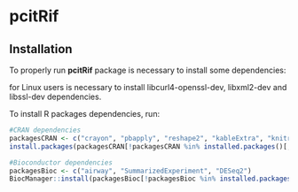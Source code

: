 # pcitRif

## Installation

<p>To properly run <b>pcitRif</b> package is necessary to install some dependencies:</p>
<p>for Linux users is necessary to install libcurl4-openssl-dev, libxml2-dev and libssl-dev dependencies.</p>

<p>To install R packages dependencies, run:</p>

```R
#CRAN dependencies
packagesCRAN <- c("crayon", "pbapply", "reshape2", "kableExtra", "knitr", "rmarkdown", "ggplot2", "gridExtra", "BiocManager")
install.packages(packagesCRAN[!packagesCRAN %in% installed.packages()[,1]])

#Bioconductor dependencies
packagesBioc <- c("airway", "SummarizedExperiment", "DESeq2")
BiocManager::install(packagesBioc[!packagesBioc %in% installed.packages()[,1]])
```
